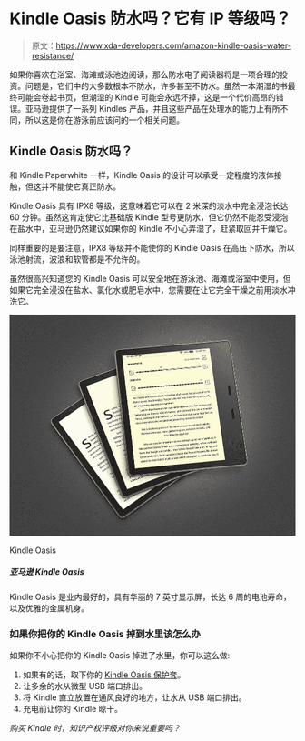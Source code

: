 # Kindle Oasis 防水吗？它有 IP 等级吗？

> 原文：<https://www.xda-developers.com/amazon-kindle-oasis-water-resistance/>

如果你喜欢在浴室、海滩或泳池边阅读，那么防水电子阅读器将是一项合理的投资。问题是，它们中的大多数根本不防水，许多甚至不防水。虽然一本潮湿的书最终可能会卷起书页，但潮湿的 Kindle 可能会永远坏掉，这是一个代价高昂的错误。亚马逊提供了一系列 Kindles 产品，并且这些产品在处理水的能力上有所不同，所以这是你在游泳前应该问的一个相关问题。

## Kindle Oasis 防水吗？

和 Kindle Paperwhite 一样，Kindle Oasis 的设计可以承受一定程度的液体接触，但这并不能使它真正防水。

Kindle Oasis 具有 IPX8 等级，这意味着它可以在 2 米深的淡水中完全浸泡长达 60 分钟。虽然这肯定使它比基础版 Kindle 型号更防水，但它仍然不能忍受浸泡在盐水中，亚马逊仍然建议如果你的 Kindle 不小心弄湿了，赶紧取回并干燥它。

同样重要的是要注意，IPX8 等级并不能使你的 Kindle Oasis 在高压下防水，所以泳池射流，波浪和软管都是不允许的。

虽然很高兴知道您的 Kindle Oasis 可以安全地在游泳池、海滩或浴室中使用，但如果它完全浸没在盐水、氯化水或肥皂水中，您需要在让它完全干燥之前用淡水冲洗它。

 <picture>![The Kindle Oasis is the best in the business, featuring a gorgeous 7-inch display, up to six weeks of battery life, and an elegant metal body.](img/199e4496ab4dc0b51f6d4c6fa0c00e62.png)</picture> 

Kindle Oasis

##### 亚马逊 Kindle Oasis

Kindle Oasis 是业内最好的，具有华丽的 7 英寸显示屏，长达 6 周的电池寿命，以及优雅的金属机身。

### 如果你把你的 Kindle Oasis 掉到水里该怎么办

如果你不小心把你的 Kindle Oasis 掉进了水里，你可以这么做:

1.  如果有的话，取下你的 [Kindle Oasis 保护套](https://www.xda-developers.com/best-amazon-kindle-oasis-cases/)。
2.  让多余的水从微型 USB 端口排出。
3.  将 Kindle 直立放置在通风良好的地方，让水从 USB 端口排出。
4.  充电前让你的 Kindle 晾干。

*购买 Kindle 时，知识产权评级对你来说重要吗？*